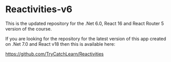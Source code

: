 # Reactivities-v6

This is the updated repository for the .Net 6.0, React 16 and React Router 5 version of the course.

If you are looking for the repository for the latest version of this app created on .Net 7.0 and React v18 then this is available here:

https://github.com/TryCatchLearn/Reactivities
